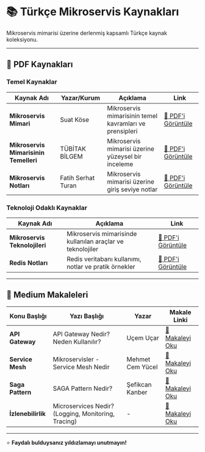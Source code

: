 # 📚 Türkçe Mikroservis Kaynakları

Mikroservis mimarisi üzerine derlenmiş kapsamlı Türkçe kaynak koleksiyonu.

---

## 📄 PDF Kaynakları

### Temel Kaynaklar

| Kaynak Adı | Yazar/Kurum | Açıklama | Link |
|------------|-------------|----------|------|
| **Mikroservis Mimari** | Suat Köse | Mikroservis mimarisinin temel kavramları ve prensipleri | [📖 PDF'i Görüntüle](https://github.com/suadev/turkish-microservice-architecture-book/blob/master/Mikroservis_Mimari_v1.0.pdf) |
| **Mikroservis Mimarisinin Temelleri** | TÜBİTAK BİLGEM | Mikroservis mimarisi üzerine yüzeysel bir inceleme | [📖 PDF'i Görüntüle](https://bilgem.tubitak.gov.tr/wp-content/uploads/sites/8/Mikroservis-MimarisininTemelleri-Sayi-10.pdf) |
| **Mikroservis Notları** | Fatih Serhat Turan | Mikroservis mimarisi üzerine giriş seviye notlar | [📖 PDF'i Görüntüle](https://fatihserhatturan.github.io/Turkce_Mikroservis_Kaynaklari/Mikroservis_Notlari.pdf) |

### Teknoloji Odaklı Kaynaklar

| Kaynak Adı | Açıklama | Link |
|------------|----------|------|
| **Mikroservis Teknolojileri** | Mikroservis mimarisinde kullanılan araçlar ve teknolojiler | [📖 PDF'i Görüntüle](https://fatihserhatturan.github.io/Turkce_Mikroservis_Kaynaklari/Mikroservis_Teknolojileri.pdf) |
| **Redis Notları** | Redis veritabanı kullanımı, notlar ve pratik örnekler | [📖 PDF'i Görüntüle](https://fatihserhatturan.github.io/Turkce_Mikroservis_Kaynaklari/Redis_Notlari.pdf) |

---

## 📝 Medium Makaleleri

| Konu Başlığı | Yazı Başlığı | Yazar | Makale Linki |
|--------------|--------------|-------|--------------|
| **API Gateway** | API Gateway Nedir? Neden Kullanılır? | Uçem Uçar | [🔗 Makaleyi Oku](https://ucemucar.medium.com/api-gateway-nedir-neden-kullan%C4%B1l%C4%B1r-fadcb45d11fb) |
| **Service Mesh** | Mikroservisler - Service Mesh Nedir | Mehmet Cem Yücel | [🔗 Makaleyi Oku](https://medium.com/mehmetcemyucel/mikroservisler-service-mesh-nedir-4db051467a72) |
| **Saga Pattern** | SAGA Pattern Nedir? | Şefikcan Kanber | [🔗 Makaleyi Oku](https://sefikcankanber.medium.com/saga-pattern-nedir-e4a447bef361) |
| **İzlenebilirlik** | Microservices Nedir? (Logging, Monitoring, Tracing) | - | [🔗 Makaleyi Oku](https://medium.com/architectural-patterns/microservice-nedir-73bdfddad197) |

---

⭐ **Faydalı bulduysanız yıldızlamayı unutmayın!**

